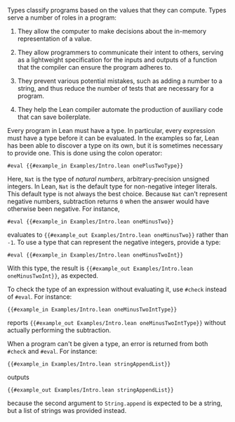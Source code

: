 Types classify programs based on the values that they can
compute. Types serve a number of roles in a program:

 1. They allow the computer to make decisions about the in-memory
    representation of a value.

 2. They allow programmers to communicate their intent to others,
    serving as a lightweight specification for the inputs and outputs
    of a function that the compiler can ensure the program adheres to.

 3. They prevent various potential mistakes, such as adding a number
    to a string, and thus reduce the number of tests that are
    necessary for a program.
    
 4. They help the Lean compiler automate the production of auxiliary
    code that can save boilerplate.

Every program in Lean must have a type. In particular, every
expression must have a type before it can be evaluated. In the
examples so far, Lean has been able to discover a type on its own, but
it is sometimes necessary to provide one. This is done using the colon
operator:

```Lean
#eval {{#example_in Examples/Intro.lean onePlusTwoType}}
```

Here, `Nat` is the type of _natural numbers_, arbitrary-precision
unsigned integers. In Lean, `Nat` is the default type for non-negative
integer literals. This default type is not always the best
choice. Because `Nat` can't represent negative numbers, subtraction
returns `0` when the answer would have otherwise been negative. For
instance,

```Lean
#eval {{#example_in Examples/Intro.lean oneMinusTwo}}
```

evaluates to `{{#example_out Examples/Intro.lean oneMinusTwo}}` rather
than `-1`. To use a type that can represent the negative integers,
provide a type:

```Lean
#eval {{#example_in Examples/Intro.lean oneMinusTwoInt}}
```

With this type, the result is `{{#example_out Examples/Intro.lean oneMinusTwoInt}}`, as expected.

To check the type of an expression without evaluating it, use `#check`
instead of `#eval`. For instance:

```Lean
{{#example_in Examples/Intro.lean oneMinusTwoIntType}}
```

reports `{{#example_out Examples/Intro.lean oneMinusTwoIntType}}` without actually performing the subtraction.

When a program can't be given a type, an error is returned from both
`#check` and `#eval`. For instance:

```Lean
{{#example_in Examples/Intro.lean stringAppendList}}
```

outputs

```Lean error
{{#example_out Examples/Intro.lean stringAppendList}}
```

because the second argument to ``String.append`` is expected to be a
string, but a list of strings was provided instead.

